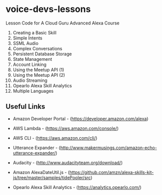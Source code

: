 # voice-devs-lessons #

Lesson Code for A Cloud Guru Advanced Alexa Course

1. Creating a Basic Skill
2. Simple Intents
3. SSML Audio
4. Complex Conversations
5. Persistent Database Storage
6. State Management
7. Account Linking
8. Using the Meetup API (1)
9. Using the Meetup API (2)
10. Audio Streaming
11. Opearlo Alexa Skill Analytics
12. Multiple Languages

## Useful Links ##

* Amazon Developer Portal - (https://developer.amazon.com/alexa)

* AWS Lambda - (https://aws.amazon.com/console/)

* AWS CLI - (https://aws.amazon.com/cli/)

* Utterance Expander - (http://www.makermusings.com/amazon-echo-utterance-expander/)

* Audacity -  (http://www.audacityteam.org/download/)

* Amazon AlexaDateUtil.js - (https://github.com/amzn/alexa-skills-kit-js/tree/master/samples/tidePooler/src)

* Opearlo Alexa Skill Analytics - (https://analytics.opearlo.com/)
